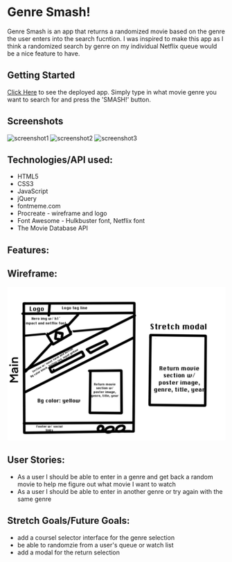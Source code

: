 # Genre Smash!

Genre Smash is an app that returns a randomized movie based on the genre the user enters into the search fucntion. I was inspired to make this app as I think a randomized search by genre on my individual Netflix queue would be a nice feature to have. 

## Getting Started
 [Click Here](https://peterwgacek.github.io/project-one/) to see the deployed app. Simply type in what movie genre you want to search for and press the 'SMASH!' button. 

## Screenshots
![screenshot1](./imgs/)
![screenshot2](./imgs/)
![screenshot3](./imgs/)

##  Technologies/API used:

- HTML5
- CSS3
- JavaScript
- jQuery
- fontmeme.com
- Procreate - wireframe and logo
- Font Awesome - Hulkbuster font, Netflix font
- The Movie Database API


## Features:


## Wireframe: 
![wireframe](./imgs/genresmashwireframe.png)

## User Stories:
- As a user I should be able to enter in a genre and get back a random movie to help me figure out what movie I want to watch
- As a user I should be able to enter in another genre or try again with the same genre 



## Stretch Goals/Future Goals:
- add a coursel selector interface for the genre selection
- be able to randomzie from a user's queue or watch list
- add a modal for the return selection
